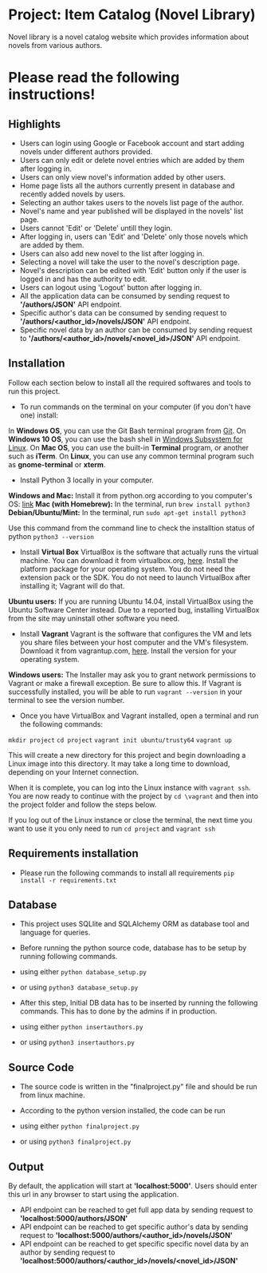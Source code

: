 # Project: Item Catalog (Novel Library)

Novel library is a novel catalog website which provides information about novels from various authors.

# Please read the following instructions!

## Highlights

* Users can login using Google or Facebook account and start adding novels under different authors provided.
* Users can only edit or delete novel entries which are added by them after logging in.
* Users can only view novel's information added by other users.
* Home page lists all the authors currently present in database and recently added novels by users.
* Selecting an author takes users to the novels list page of the author.
* Novel's name and year published will be displayed in the novels' list page.
* Users cannot 'Edit' or 'Delete' untill they login.
* After logging in, users can 'Edit' and 'Delete' only those novels which are added by them.
* Users can also add new novel to the list after logging in.
* Selecting a novel will take the user to the novel's description page.
* Novel's description can be edited with 'Edit' button only if the user is logged in and has the authority to edit.
* Users can logout using 'Logout' button after logging in.
* All the application data can be consumed by sending request to **'/authors/JSON'** API endpoint.
* Specific author's data can be consumed by sending request to **'/authors/<author_id>/novels/JSON'** API endpoint.
* Specific novel data by an author can be consumed by sending request to **'/authors/<author_id>/novels/<novel_id>/JSON'** API endpoint.

## Installation

Follow each section below to install all the required softwares and tools to run this project.

* To run commands on the terminal on your computer (if you don't have one) install:

In **Windows OS**, you can use the Git Bash terminal program from [Git](https://git-scm.com/download/win).
On **Windows 10 OS**, you can use the bash shell in [Windows Subsystem for Linux](https://msdn.microsoft.com/en-us/commandline/wsl/install_guide).
On **Mac OS**, you can use the built-in **Terminal** program, or another such as **iTerm**.
On **Linux**, you can use any common terminal program such as **gnome-terminal** or **xterm**.

* Install Python 3 locally in your computer.

**Windows and Mac:** Install it from python.org according to you computer's OS: [link](https://www.python.org/downloads/)
**Mac (with Homebrew):** In the terminal, run `brew install python3`
**Debian/Ubuntu/Mint:** In the terminal, run `sudo apt-get install python3`

Use this command from the command line to check the installtion status of python `python3 --version`

* Install **Virtual Box**
VirtualBox is the software that actually runs the virtual machine. You can download it from virtualbox.org, [here](https://www.virtualbox.org/wiki/Download_Old_Builds_5_1). Install the platform package for your operating system. You do not need the extension pack or the SDK. You do not need to launch VirtualBox after installing it; Vagrant will do that.

**Ubuntu users:** If you are running Ubuntu 14.04, install VirtualBox using the Ubuntu Software Center instead. Due to a reported bug, installing VirtualBox from the site may uninstall other software you need.

* Install **Vagrant**
Vagrant is the software that configures the VM and lets you share files between your host computer and the VM's filesystem. Download it from vagrantup.com, [here](https://www.vagrantup.com/downloads.html). Install the version for your operating system.

**Windows users:** The Installer may ask you to grant network permissions to Vagrant or make a firewall exception. Be sure to allow this.
If Vagrant is successfully installed, you will be able to run `vagrant --version` in your terminal to see the version number.

* Once you have VirtualBox and Vagrant installed, open a terminal and run the following commands:

`mkdir project`
`cd project`
`vagrant init ubuntu/trusty64`
`vagrant up`

This will create a new directory for this project and begin downloading a Linux image into this directory. It may take a long time to download, depending on your Internet connection.

When it is complete, you can log into the Linux instance with `vagrant ssh`. You are now ready to continue with the project by `cd \vagrant` and then into the project folder and follow the steps below.

If you log out of the Linux instance or close the terminal, the next time you want to use it you only need to run `cd project` and `vagrant ssh`

## Requirements installation

* Please run the following commands to install all requirements `pip install -r requirements.txt`

## Database

* This project uses SQLlite and SQLAlchemy ORM as database tool and language for queries.
* Before running the python source code, database has to be setup by running following commands.

* using either
`python database_setup.py`

* or using 
`python3 database_setup.py`

* After this step, Initial DB data has to be inserted by running the following commands. This has to done by the admins if in production.

* using either
`python insertauthors.py`

* or using 
`python3 insertauthors.py`

## Source Code

* The source code is written in the "finalproject.py" file and should be run from linux machine.

* According to the python version installed, the code can be run 

* using either
`python finalproject.py`

* or using 
`python3 finalproject.py`


## Output

By default, the application will start at **'localhost:5000'**. Users should enter this url in any browser to start using the application.

* API endpoint can be reached to get full app data by sending request to **'localhost:5000/authors/JSON'**
* API endpoint can be reached to get specific author's data by sending request to **'localhost:5000/authors/<author_id>/novels/JSON'**
* API endpoint can be reached to get specific specific novel data by an author by sending request to **'localhost:5000/authors/<author_id>/novels/<novel_id>/JSON'**

